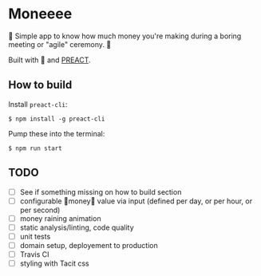 # Moneeee

💸 Simple app to know how much money you're making during a boring meeting or "agile" ceremony. 💸

Built with 💖 and [PREACT](https://preactjs.com).

## How to build

Install `preact-cli`:
```
$ npm install -g preact-cli
```

Pump these into the terminal:
```
$ npm run start
```

## TODO

- [ ] See if something missing on how to build section
- [ ] configurable 💸money💸 value via input (defined per day, or per hour, or per second)
- [ ] money raining animation
- [ ] static analysis/linting, code quality
- [ ] unit tests
- [ ] domain setup, deployement to production
- [ ] Travis CI
- [ ] styling with Tacit css